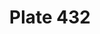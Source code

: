 ---
pid: '432'
an: '11'
title: Plate 432
rev_year: 
_date: 1 décembre 1803
caption: Fichu noué en Cravate. Robe de Florence.
translation: Headscarf tied as Cravat (?). Dress in a Florentine style.
student: Jodi Mikesell
keywords: 
permalink: /plates/432
layout: plate-page
---